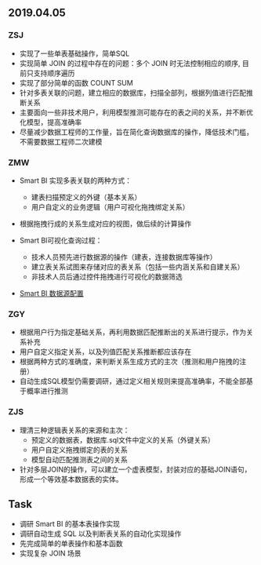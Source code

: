 ## 2019.04.05

### ZSJ
- 实现了一些单表基础操作，简单SQL
- 实现简单 JOIN 的过程中存在的问题：多个 JOIN 时无法控制相应的顺序, 目前只支持顺序遍历
- 实现了部分简单的函数 COUNT SUM
- 针对多表关联的问题，建立相应的数据库，扫描全部列，根据列值进行匹配推断关系
- 主要面向一些非技术用户，利用模型推测可能存在的表之间的关系，并不断优化模型，提高准确率
- 尽量减少数据工程师的工作量，旨在简化查询数据库的操作，降低技术门槛，不需要数据工程师二次建模

### ZMW
- Smart BI 实现多表关联的两种方式：
  - 建表扫描预定义的外键（基本关系）
  - 用户自定义的业务逻辑（用户可视化拖拽绑定关系）
- 根据拖拽行成的关系生成对应的视图，做后续的计算操作
- Smart BI可视化查询过程：
  - 技术人员预先进行数据源的操作（建表，连接数据库等操作）
  - 建立表关系试图来存储对应的表关系（包括一些内涵关系和自建关系）
  - 非技术人员后通过控件拖拽进行可视化的数据筛选
  
- [Smart BI 数据源配置](http://wiki.smartbi.com.cn/pages/viewpage.action?pageId=35750075)

### ZGY
- 根据用户行为指定基础关系，再利用数据匹配推断出的关系进行提示，作为关系补充
- 用户自定义指定关系，以及列值匹配关系推断都应该存在
- 根据两种方式的准确度，来判断关系生成方式的主次（推测和用户拖拽的注册）
- 自动生成SQL模型仍需要调研，通过定义相关规则来提高准确率，不能全部基于概率进行推测

### ZJS
- 理清三种逻辑表关系的来源和主次：
  - 预定义的数据表，数据库.sql文件中定义的关系（外键关系）  
  - 用户自定义拖拽绑定的表的关系
  - 模型自动匹配推测表之间的关系
- 针对多层JOIN的操作，可以建立一个虚表模型，封装对应的基础JOIN语句，形成一个等效基本数据表的实体。

## Task
- 调研 Smart BI 的基本表操作实现
- 调研自动生成 SQL 以及判断表关系的自动化实现操作
- 先完成简单的单表操作和基本函数
- 实现复杂 JOIN 场景
